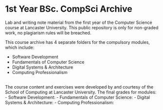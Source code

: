 # 1st Year BSc. CompSci Archive

Lab and writing note material from the first year of the Computer Science course at Lancaster University.
This public repository is only for non-graded work, no plagiarism rules will be breached.
<br />

This course archive has 4 separate folders for the compulsory modules, which include:
* Software Development
* Fundamentals of Computer Science
* Digital Systems & Architecture
* Computing Professionalism
<br>
The course content and exercises were developed by and courtesy of the School of Computing at Lancaster University.
The final grades for modules:
- Software Development:
- Fundamentals of Computer Science:
- Digital Systems & Architecture:
- Computing Professionalism:
